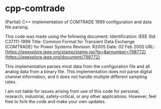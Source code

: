 # cpp-comtrade

(Partial) C++ implementation of COMTRADE 1999 configuration and data file parsing.

This code was made using the following document:
    Identification: IEEE Std C37.111-1999
    Title: Common Format for Transient Data Exchange (COMTRADE) for Power Systems
    Revision: R2005
    Date: 02 Feb 2005
    URL: [https://ieeexplore.ieee.org/stamp/stamp.jsp?tp=&arnumber=798772](https://ieeexplore.ieee.org/document/798772)

This implementation parses most data from the configuration file and all analog data from a binary file. This implementation does not parse digital channel information, and it does not handle multiple different sampling rates.

I am not liable for issues arising from use of this code for personal, research, industrial, safety-critical, or any other applications. However, feel free to fork the code and make your own updates.
